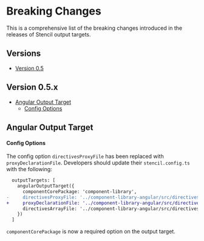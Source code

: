 # Breaking Changes

This is a comprehensive list of the breaking changes introduced in the releases of Stencil output targets.

## Versions

- [Version 0.5](#version-0.5.x)

<h2 id="version-0.5.x">Version 0.5.x</h2>

- [Angular Output Target](#version-0.5-angular)
  - [Config Options](#version-0.5-angular-config-options)

<h2 id="version-0.5-angular">Angular Output Target</h2>

<h4 id="version-0.5-angular-config-options">Config Options</h4>

The config option `directivesProxyFile` has been replaced with `proxyDeclarationFile`. Developers should update their `stencil.config.ts` with the following:

```diff
  outputTargets: [
    angularOutputTarget({
      componentCorePackage: 'component-library',
-     directivesProxyFile: '../component-library-angular/src/directives/proxies.ts',
+     proxyDeclarationFile: '../component-library-angular/src/directives/proxies.ts',
      directivesArrayFile: '../component-library-angular/src/directives/index.ts',
    })
  ]
```

`componentCorePackage` is now a required option on the output target.
